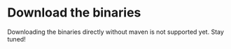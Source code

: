 # Download the binaries

Downloading the binaries directly without maven is not supported yet. Stay tuned!
